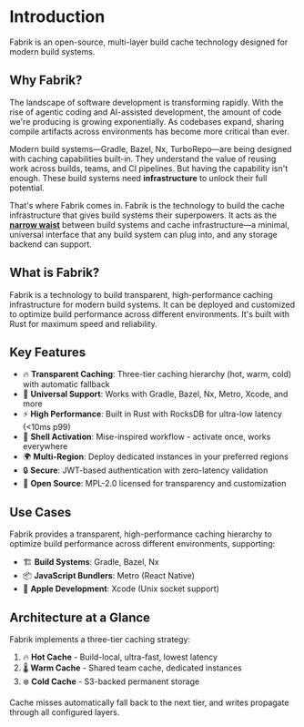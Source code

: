 # Introduction

Fabrik is an open-source, multi-layer build cache technology designed for modern build systems.

## Why Fabrik?

The landscape of software development is transforming rapidly. With the rise of agentic coding and AI-assisted development, the amount of code we're producing is growing exponentially. As codebases expand, sharing compile artifacts across environments has become more critical than ever.

Modern build systems—Gradle, Bazel, Nx, TurboRepo—are being designed with caching capabilities built-in. They understand the value of reusing work across builds, teams, and CI pipelines. But having the capability isn't enough. These build systems need **infrastructure** to unlock their full potential.

That's where Fabrik comes in. Fabrik is the technology to build the cache infrastructure that gives build systems their superpowers. It acts as the [**narrow waist**](https://en.wikipedia.org/wiki/Hourglass_model) between build systems and cache infrastructure—a minimal, universal interface that any build system can plug into, and any storage backend can support.

## What is Fabrik?

Fabrik is a technology to build transparent, high-performance caching infrastructure for modern build systems. It can be deployed and customized to optimize build performance across different environments. It's built with Rust for maximum speed and reliability.

## Key Features

- 🔥 **Transparent Caching**: Three-tier caching hierarchy (hot, warm, cold) with automatic fallback
- 🔧 **Universal Support**: Works with Gradle, Bazel, Nx, Metro, Xcode, and more
- ⚡ **High Performance**: Built in Rust with RocksDB for ultra-low latency (<10ms p99)
- 🎯 **Shell Activation**: Mise-inspired workflow - activate once, works everywhere
- 🌍 **Multi-Region**: Deploy dedicated instances in your preferred regions
- 🔒 **Secure**: JWT-based authentication with zero-latency validation
- 💎 **Open Source**: MPL-2.0 licensed for transparency and customization

## Use Cases

Fabrik provides a transparent, high-performance caching hierarchy to optimize build performance across different environments, supporting:

- 🏗️ **Build Systems**: Gradle, Bazel, Nx
- 📦 **JavaScript Bundlers**: Metro (React Native)
- 🍎 **Apple Development**: Xcode (Unix socket support)

## Architecture at a Glance

Fabrik implements a three-tier caching strategy:

1. 🔥 **Hot Cache** - Build-local, ultra-fast, lowest latency
2. 🌡️ **Warm Cache** - Shared team cache, dedicated instances
3. ❄️ **Cold Cache** - S3-backed permanent storage

Cache misses automatically fall back to the next tier, and writes propagate through all configured layers.
